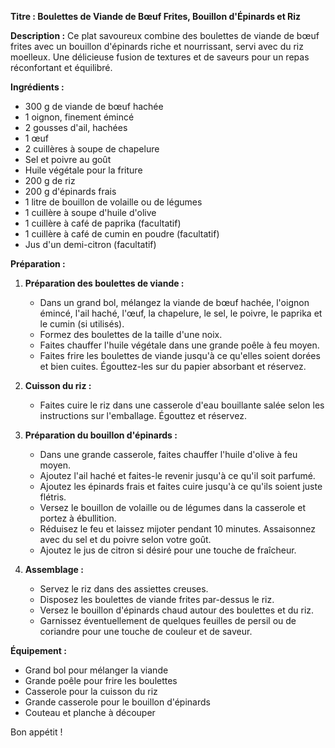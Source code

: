 **Titre : Boulettes de Viande de Bœuf Frites, Bouillon d'Épinards et Riz**

**Description :**
Ce plat savoureux combine des boulettes de viande de bœuf frites avec un bouillon d'épinards riche et nourrissant, servi avec du riz moelleux. Une délicieuse fusion de textures et de saveurs pour un repas réconfortant et équilibré.

**Ingrédients :**
- 300 g de viande de bœuf hachée
- 1 oignon, finement émincé
- 2 gousses d'ail, hachées
- 1 œuf
- 2 cuillères à soupe de chapelure
- Sel et poivre au goût
- Huile végétale pour la friture
- 200 g de riz
- 200 g d'épinards frais
- 1 litre de bouillon de volaille ou de légumes
- 1 cuillère à soupe d'huile d'olive
- 1 cuillère à café de paprika (facultatif)
- 1 cuillère à café de cumin en poudre (facultatif)
- Jus d'un demi-citron (facultatif)

**Préparation :**
1. **Préparation des boulettes de viande :**
   - Dans un grand bol, mélangez la viande de bœuf hachée, l'oignon émincé, l'ail haché, l'œuf, la chapelure, le sel, le poivre, le paprika et le cumin (si utilisés).
   - Formez des boulettes de la taille d'une noix.
   - Faites chauffer l'huile végétale dans une grande poêle à feu moyen.
   - Faites frire les boulettes de viande jusqu'à ce qu'elles soient dorées et bien cuites. Égouttez-les sur du papier absorbant et réservez.

2. **Cuisson du riz :**
   - Faites cuire le riz dans une casserole d'eau bouillante salée selon les instructions sur l'emballage. Égouttez et réservez.

3. **Préparation du bouillon d'épinards :**
   - Dans une grande casserole, faites chauffer l'huile d'olive à feu moyen.
   - Ajoutez l'ail haché et faites-le revenir jusqu'à ce qu'il soit parfumé.
   - Ajoutez les épinards frais et faites cuire jusqu'à ce qu'ils soient juste flétris.
   - Versez le bouillon de volaille ou de légumes dans la casserole et portez à ébullition.
   - Réduisez le feu et laissez mijoter pendant 10 minutes. Assaisonnez avec du sel et du poivre selon votre goût.
   - Ajoutez le jus de citron si désiré pour une touche de fraîcheur.

4. **Assemblage :**
   - Servez le riz dans des assiettes creuses.
   - Disposez les boulettes de viande frites par-dessus le riz.
   - Versez le bouillon d'épinards chaud autour des boulettes et du riz.
   - Garnissez éventuellement de quelques feuilles de persil ou de coriandre pour une touche de couleur et de saveur.

**Équipement :**
- Grand bol pour mélanger la viande
- Grande poêle pour frire les boulettes
- Casserole pour la cuisson du riz
- Grande casserole pour le bouillon d'épinards
- Couteau et planche à découper

Bon appétit !